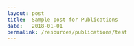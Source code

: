 ```yaml
---
layout: post
title:  Sample post for Publications
date:   2018-01-01
permalink: /resources/publications/test
---
```

